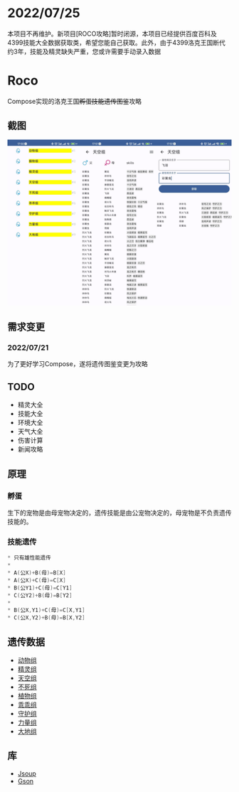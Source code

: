 # 2022/07/25
本项目不再维护。新项目[ROCO攻略]暂时闭源，本项目已经提供百度百科及4399技能大全数据获取类，希望您能自己获取。此外，由于4399洛克王国断代约3年，技能及精灵缺失严重，您或许需要手动录入数据

# Roco
Compose实现的洛克王国~~孵蛋技能遗传图鉴~~攻略

## 截图
![screen](https://github.com/taxeric/Roco/blob/master/screen/x2.png)

## 需求变更
### 2022/07/21
为了更好学习Compose，遂将遗传图鉴变更为攻略

## TODO
- 精灵大全
- 技能大全
- 环境大全
- 天气大全
- 伤害计算
- 新闻攻略

## 原理
### 孵蛋
生下的宠物是由母宠物决定的，遗传技能是由公宠物决定的，母宠物是不负责遗传技能的。

### 技能遗传
```kotlin
* 只有雄性能遗传
*
* A(公X)+B(母)=B[X]
* A(公X)+C(母)=C[X]
* B(公Y1)+C(母)=C[Y1]
* C(公Y2)+B(母)=B[Y2]
*
* B(公X,Y1)+C(母)=C[X,Y1]
* C(公X,Y2)+B(母)=B[X,Y2]
```

## 遗传数据
- [动物组](http://news.4399.com/luoke/miji/201107-04-102712.html)
- [精灵组](http://news.4399.com/luoke/miji/201107-04-102712_2.html)
- [天空组](http://news.4399.com/luoke/miji/201107-04-102712_3.html)
- [不死组](http://news.4399.com/luoke/miji/201107-04-102712_4.html)
- [植物组](http://news.4399.com/luoke/miji/201107-04-102712_5.html)
- [乖乖组](http://news.4399.com/luoke/miji/201107-04-102712_6.html)
- [守护组](http://news.4399.com/luoke/miji/201107-04-102712_7.html)
- [力量组](http://news.4399.com/luoke/miji/201107-04-102712_8.html)
- [大地组](http://news.4399.com/gonglue/luoke/miji/348158.html)

## 库
- [Jsoup](https://github.com/jhy/jsoup)
- [Gson](https://github.com/google/gson)
